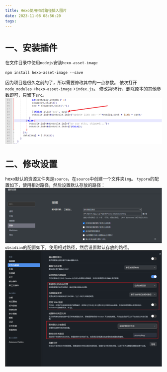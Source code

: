 ```yaml
---
title: Hexo使用相对路径插入图片
date: 2023-11-08 08:56:20
tags:
---
```

# 一、安装插件
在文件目录中使用`nodejs`安装`hexo-asset-image`
```
npm install hexo-asset-image --save
```
因为项目是很久之前的了，所以需要修改其中的一点参数。
依次打开`node_modules`->`hexo-asset-image`->`index.js`。
修改第58行，删除原本的其他参数即可，只留下`src`。
![](../img/Pasted%20image%2020231108090016.png)
# 二、修改设置
hexo默认的资源文件夹是`source`，在`source`中创建一个文件夹`img`。
`typora`的配置如下，使用相对路径，然后设置默认存放的路径：
![](../img/Pasted%20image%2020231108090606.png)
`obsidian`的配置如下，使用相对路径，然后设置默认存放的路径。
![](../img/Pasted%20image%2020231108092415.png)
